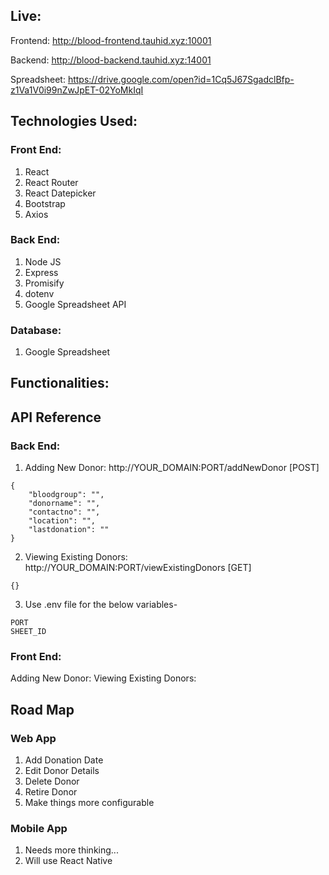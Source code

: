 ## Live:

Frontend: http://blood-frontend.tauhid.xyz:10001

Backend: http://blood-backend.tauhid.xyz:14001

Spreadsheet: https://drive.google.com/open?id=1Cq5J67SgadclBfp-z1Va1V0i99nZwJpET-02YoMkIqI

## Technologies Used:

### Front End:
1. React
2. React Router
3. React Datepicker
4. Bootstrap
5. Axios

### Back End:
1. Node JS
2. Express
3. Promisify
4. dotenv
5. Google Spreadsheet API

### Database:
1. Google Spreadsheet

## Functionalities:


## API Reference

### Back End: 

1. Adding New Donor: http://YOUR_DOMAIN:PORT/addNewDonor [POST]

```
{
	"bloodgroup": "",
	"donorname": "",
	"contactno": "",
	"location": "",
	"lastdonation": ""
}
```

2. Viewing Existing Donors: http://YOUR_DOMAIN:PORT/viewExistingDonors [GET]

`{}`


3. Use .env file for the below variables-

```
PORT
SHEET_ID
```

### Front End:
Adding New Donor:
Viewing Existing Donors:

## Road Map

### Web App
1. Add Donation Date
2. Edit Donor Details
3. Delete Donor
4. Retire Donor
5. Make things more configurable

### Mobile App
1. Needs more thinking...
2. Will use React Native